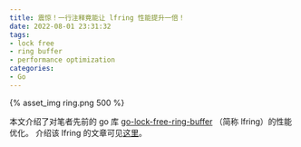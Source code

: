 ```yaml
---
title: 震惊！一行注释竟能让 lfring 性能提升一倍！
date: 2022-08-01 23:31:32
tags: 
- lock free
- ring buffer
- performance optimization
categories:
- Go
---
```


{% asset_img ring.png 500 %}

本文介绍了对笔者先前的 go 库 [go-lock-free-ring-buffer](https://github.com/LENSHOOD/go-lock-free-ring-buffer) （简称 lfring）的性能优化。
介绍该 lfring 的文章可见[这里](https://lenshood.github.io/2021/04/19/lock-free-ring-buffer/)。

<!-- more -->

